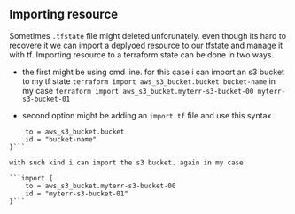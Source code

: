 ## Importing resource

Sometimes `.tfstate` file might deleted unforunately. even though its hard to recovere it we can import a deplyoed resource to our tfstate and manage it with tf. Importing resource to a terraform state can be done in two ways.
- the first might be using cmd line. for this case i can import an s3 bucket to my tf state
`terraform import aws_s3_bucket.bucket bucket-name` in my case `terraform import aws_s3_bucket.myterr-s3-bucket-00 myterr-s3-bucket-01`

- second option might be adding an `import.tf` file and use this syntax.

```import {
    to = aws_s3_bucket.bucket
    id = "bucket-name"
}```

with such kind i can import the s3 bucket. again in my case

```import {
    to = aws_s3_bucket.myterr-s3-bucket-00
    id = "myterr-s3-bucket-01"
}```


